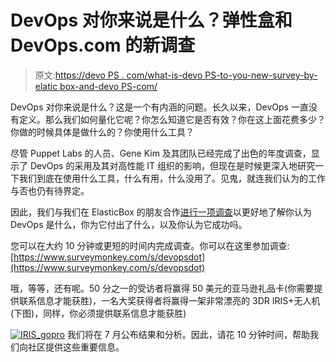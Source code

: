 # DevOps 对你来说是什么？弹性盒和 DevOps.com 的新调查

> 原文:[https://devo PS . com/what-is-devo PS-to-you-new-survey-by-elatic box-and-devo PS-com/](https://devops.com/what-is-devops-to-you-new-survey-by-elaticbox-and-devops-com/)

DevOps 对你来说是什么？这是一个有内涵的问题。长久以来，DevOps 一直没有定义。那么我们如何量化它呢？你怎么知道它是否有效？你在这上面花费多少？你做的时候具体是做什么的？你使用什么工具？

尽管 Puppet Labs 的人员、Gene Kim 及其团队已经完成了出色的年度调查，显示了 DevOps 的采用及其对高性能 IT 组织的影响，但现在是时候更深入地研究一下我们到底在使用什么工具，什么有用，什么没用了。见鬼，就连我们认为的工作与否也仍有待界定。

因此，我们与我们在 ElasticBox 的朋友合作[进行一项调查](https://www.surveymonkey.com/s/devopsdot)以更好地了解你认为 DevOps 是什么，你为它付出了什么，以及你认为它成功吗。

您可以在大约 10 分钟或更短的时间内完成调查。你可以在这里参加调查:[https://www.surveymonkey.com/s/devopsdot](https://www.surveymonkey.com/s/devopsdot)

哦，等等，还有呢。50 分之一的受访者将赢得 50 美元的亚马逊礼品卡(你需要提供联系信息才能获胜)，一名大奖获得者将赢得一架非常漂亮的 3DR IRIS+无人机(下图)，同样，你必须提供联系信息才能获胜)

[![IRIS_gopro](../Images/d97e68a9685366fae59e00ad66322dcf.png)](https://devops.com/wp-content/uploads/2015/06/IRIS_gopro.png) 我们将在 7 月公布结果和分析。因此，请花 10 分钟时间，帮助我们向社区提供这些重要信息。